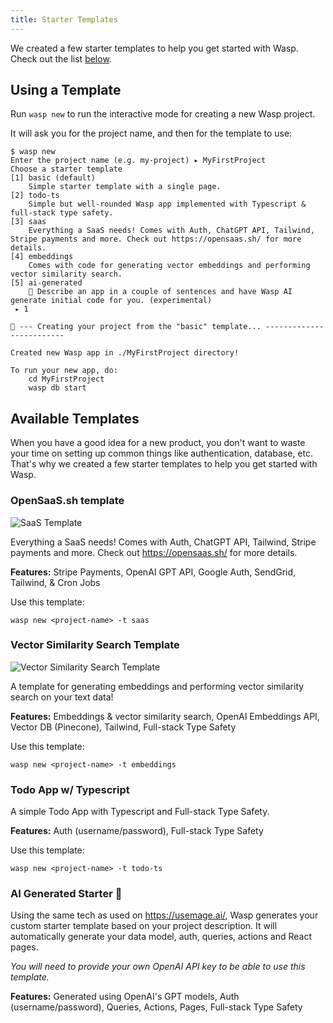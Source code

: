```yaml
---
title: Starter Templates
---
```


We created a few starter templates to help you get started with Wasp. Check out the list [below](#available-templates).

## Using a Template

Run `wasp new` to run the interactive mode for creating a new Wasp project.

It will ask you for the project name, and then for the template to use:

```
$ wasp new
Enter the project name (e.g. my-project) ▸ MyFirstProject
Choose a starter template
[1] basic (default)
    Simple starter template with a single page.
[2] todo-ts
    Simple but well-rounded Wasp app implemented with Typescript & full-stack type safety.
[3] saas
    Everything a SaaS needs! Comes with Auth, ChatGPT API, Tailwind, Stripe payments and more. Check out https://opensaas.sh/ for more details.
[4] embeddings
    Comes with code for generating vector embeddings and performing vector similarity search.
[5] ai-generated
    🤖 Describe an app in a couple of sentences and have Wasp AI generate initial code for you. (experimental)
 ▸ 1

🐝 --- Creating your project from the "basic" template... -------------------------

Created new Wasp app in ./MyFirstProject directory!

To run your new app, do:
    cd MyFirstProject
    wasp db start
```

## Available Templates

When you have a good idea for a new product, you don't want to waste your time on setting up common things like authentication, database, etc. That's why we created a few starter templates to help you get started with Wasp.

### OpenSaaS.sh template

![SaaS Template](/img/starter-templates/open-saas-banner.png)

Everything a SaaS needs! Comes with Auth, ChatGPT API, Tailwind, Stripe payments and more. Check out https://opensaas.sh/ for more details.

**Features:** Stripe Payments, OpenAI GPT API, Google Auth, SendGrid, Tailwind, & Cron Jobs

Use this template:

```
wasp new <project-name> -t saas
```

### Vector Similarity Search Template

![Vector Similarity Search Template](/img/starter-templates/embeddings-client.png)

A template for generating embeddings and performing vector similarity search on your text data!

**Features:** Embeddings & vector similarity search, OpenAI Embeddings API, Vector DB (Pinecone), Tailwind, Full-stack Type Safety

Use this template:

```
wasp new <project-name> -t embeddings
```

### Todo App w/ Typescript

A simple Todo App with Typescript and Full-stack Type Safety.

**Features:** Auth (username/password), Full-stack Type Safety

Use this template:

```
wasp new <project-name> -t todo-ts
```

### AI Generated Starter 🤖

Using the same tech as used on https://usemage.ai/, Wasp generates your custom starter template based on your
project description. It will automatically generate your data model, auth, queries, actions and React pages. 

_You will need to provide your own OpenAI API key to be able to use this template._

**Features:** Generated using OpenAI's GPT models, Auth (username/password), Queries, Actions, Pages, Full-stack Type Safety